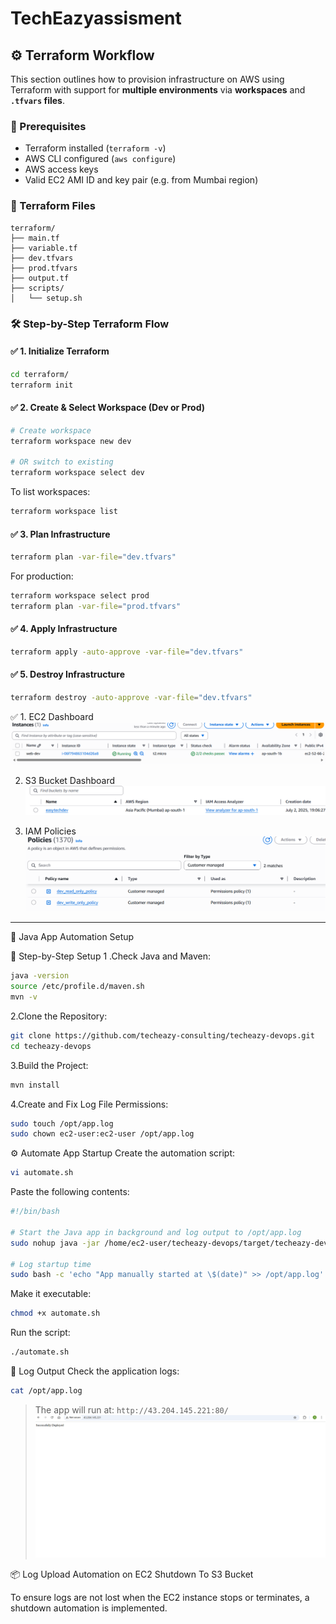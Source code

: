  # TechEazyassisment
## ⚙️ Terraform Workflow

This section outlines how to provision infrastructure on AWS using Terraform with support for **multiple environments** via **workspaces** and **`.tfvars` files**.

### 📌 Prerequisites

* Terraform installed (`terraform -v`)
* AWS CLI configured (`aws configure`)
* AWS access keys 
* Valid EC2 AMI ID and key pair (e.g. from Mumbai region)

### 📁 Terraform Files

```
terraform/
├── main.tf
├── variable.tf
├── dev.tfvars
├── prod.tfvars
├── output.tf
├── scripts/
│   └── setup.sh
```

### 🛠️ Step-by-Step Terraform Flow

#### ✅ 1. Initialize Terraform

```bash
cd terraform/
terraform init
```

#### ✅ 2. Create & Select Workspace (Dev or Prod)

```bash
# Create workspace
terraform workspace new dev

# OR switch to existing
terraform workspace select dev
```

To list workspaces:

```bash
terraform workspace list
```

#### ✅ 3. Plan Infrastructure

```bash
terraform plan -var-file="dev.tfvars"
```

For production:

```bash
terraform workspace select prod
terraform plan -var-file="prod.tfvars"
```

#### ✅ 4. Apply Infrastructure

```bash
terraform apply -auto-approve -var-file="dev.tfvars"
```

#### ✅ 5.  Destroy Infrastructure

```bash
terraform destroy -auto-approve -var-file="dev.tfvars"
```
✅ 1. EC2 Dashboard
![EC2 Dashboard](images/Ec2-dashboard.png)

2. S3 Bucket Dashboard
![S3 Dashboard](images/s3-dashboard.png)

3. IAM Policies
![IAM Policies](images/iam-policies.png)
---
🚀 Java App Automation Setup

🧱 Step-by-Step Setup
1 .Check Java and Maven:
```bash
java -version
source /etc/profile.d/maven.sh
mvn -v
```
2.Clone the Repository:
```bash
git clone https://github.com/techeazy-consulting/techeazy-devops.git
cd techeazy-devops
```
3.Build the Project:
```bash
mvn install
```
4.Create and Fix Log File Permissions:
```bash
sudo touch /opt/app.log
sudo chown ec2-user:ec2-user /opt/app.log
```
⚙️ Automate App Startup
Create the automation script:
```bash
vi automate.sh
```
Paste the following contents:
```bash
#!/bin/bash

# Start the Java app in background and log output to /opt/app.log
sudo nohup java -jar /home/ec2-user/techeazy-devops/target/techeazy-devops-0.0.1-SNAPSHOT.jar > /opt/app.log 2>&1 &

# Log startup time
sudo bash -c 'echo "App manually started at \$(date)" >> /opt/app.log'
```
Make it executable:
```bash
chmod +x automate.sh
```
Run the script:
```bash
./automate.sh
```
📄 Log Output
Check the application logs:
```bash
cat /opt/app.log
```
> The app will run at: `http://43.204.145.221:80/`
![Deployment](images/deployment2.png)

📦 Log Upload Automation on EC2 Shutdown To S3 Bucket

To ensure logs are not lost when the EC2 instance stops or terminates, a shutdown automation is implemented.






  
